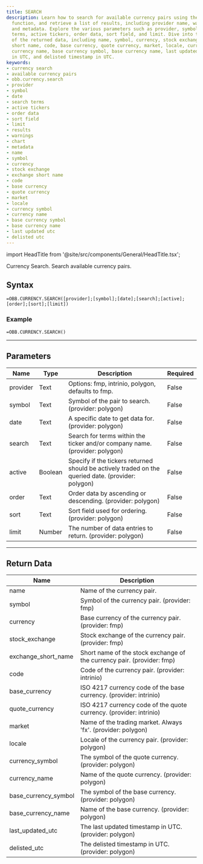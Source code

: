 ```yaml
---
title: SEARCH
description: Learn how to search for available currency pairs using the `obb.currency.search`
  function, and retrieve a list of results, including provider name, warnings, chart,
  and metadata. Explore the various parameters such as provider, symbol, date, search
  terms, active tickers, order data, sort field, and limit. Dive into the details
  of the returned data, including name, symbol, currency, stock exchange, exchange
  short name, code, base currency, quote currency, market, locale, currency symbol,
  currency name, base currency symbol, base currency name, last updated timestamp
  in UTC, and delisted timestamp in UTC.
keywords: 
- currency search
- available currency pairs
- obb.currency.search
- provider
- symbol
- date
- search terms
- active tickers
- order data
- sort field
- limit
- results
- warnings
- chart
- metadata
- name
- symbol
- currency
- stock exchange
- exchange short name
- code
- base currency
- quote currency
- market
- locale
- currency symbol
- currency name
- base currency symbol
- base currency name
- last updated utc
- delisted utc
---
```


<!-- markdownlint-disable MD033 -->
import HeadTitle from '@site/src/components/General/HeadTitle.tsx';

<HeadTitle title="CURRENCY.SEARCH | OpenBB Add-in for Excel Docs" />

Currency Search. Search available currency pairs.

## Syntax

```excel wordwrap
=OBB.CURRENCY.SEARCH([provider];[symbol];[date];[search];[active];[order];[sort];[limit])
```

### Example

```excel wordwrap
=OBB.CURRENCY.SEARCH()
```

---

## Parameters

| Name | Type | Description | Required |
| ---- | ---- | ----------- | -------- |
| provider | Text | Options: fmp, intrinio, polygon, defaults to fmp. | False |
| symbol | Text | Symbol of the pair to search. (provider: polygon) | False |
| date | Text | A specific date to get data for. (provider: polygon) | False |
| search | Text | Search for terms within the ticker and/or company name. (provider: polygon) | False |
| active | Boolean | Specify if the tickers returned should be actively traded on the queried date. (provider: polygon) | False |
| order | Text | Order data by ascending or descending. (provider: polygon) | False |
| sort | Text | Sort field used for ordering. (provider: polygon) | False |
| limit | Number | The number of data entries to return. (provider: polygon) | False |

---

## Return Data

| Name | Description |
| ---- | ----------- |
| name | Name of the currency pair.  |
| symbol | Symbol of the currency pair. (provider: fmp) |
| currency | Base currency of the currency pair. (provider: fmp) |
| stock_exchange | Stock exchange of the currency pair. (provider: fmp) |
| exchange_short_name | Short name of the stock exchange of the currency pair. (provider: fmp) |
| code | Code of the currency pair. (provider: intrinio) |
| base_currency | ISO 4217 currency code of the base currency. (provider: intrinio) |
| quote_currency | ISO 4217 currency code of the quote currency. (provider: intrinio) |
| market | Name of the trading market. Always 'fx'. (provider: polygon) |
| locale | Locale of the currency pair. (provider: polygon) |
| currency_symbol | The symbol of the quote currency. (provider: polygon) |
| currency_name | Name of the quote currency. (provider: polygon) |
| base_currency_symbol | The symbol of the base currency. (provider: polygon) |
| base_currency_name | Name of the base currency. (provider: polygon) |
| last_updated_utc | The last updated timestamp in UTC. (provider: polygon) |
| delisted_utc | The delisted timestamp in UTC. (provider: polygon) |
